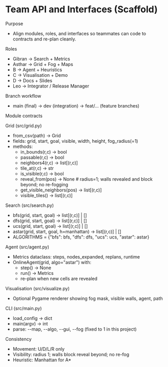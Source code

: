 # Team API and Interfaces (Scaffold)

Purpose
- Align modules, roles, and interfaces so teammates can code to contracts and re-plan cleanly.

Roles
- Gibran → Search + Metrics
- Asthar → Grid + Fog + Maps
- B → Agent + Heuristics
- C → Visualisation + Demo
- D → Docs + Slides
- Leo → Integrator / Release Manager

Branch workflow
- main (final) → dev (integration) → feat/... (feature branches)

Module contracts

Grid (src/grid.py)
- from_csv(path) -> Grid
- fields: grid, start, goal, visible, width, height, fog_radius(=1)
- methods:
  - in_bounds(r,c) -> bool
  - passable(r,c) -> bool
  - neighbors4(r,c) -> list[(r,c)]
  - tile_at(r,c) -> str
  - is_visible(r,c) -> bool
  - reveal_from(pos) -> None  # radius=1; walls revealed and block beyond; no re-fogging
  - get_visible_neighbors(pos) -> list[(r,c)]
  - visible_tiles() -> list[(r,c)]

Search (src/search.py)
- bfs(grid, start, goal) -> list[(r,c)] | []
- dfs(grid, start, goal) -> list[(r,c)] | []
- ucs(grid, start, goal) -> list[(r,c)] | []
- astar(grid, start, goal, h=manhattan) -> list[(r,c)] | []
- ALGORITHMS = {"bfs": bfs, "dfs": dfs, "ucs": ucs, "astar": astar}

Agent (src/agent.py)
- Metrics dataclass: steps, nodes_expanded, replans, runtime
- OnlineAgent(grid, algo="astar") with:
  - step() -> None
  - run() -> Metrics
  - re-plan when new cells are revealed

Visualisation (src/visualize.py)
- Optional Pygame renderer showing fog mask, visible walls, agent, path

CLI (src/main.py)
- load_config -> dict
- main(argv) -> int
- parse: --map, --algo, --gui, --fog (fixed to 1 in this project)

Consistency
- Movement: U/D/L/R only
- Visibility: radius 1; walls block reveal beyond; no re-fog
- Heuristic: Manhattan for A*
